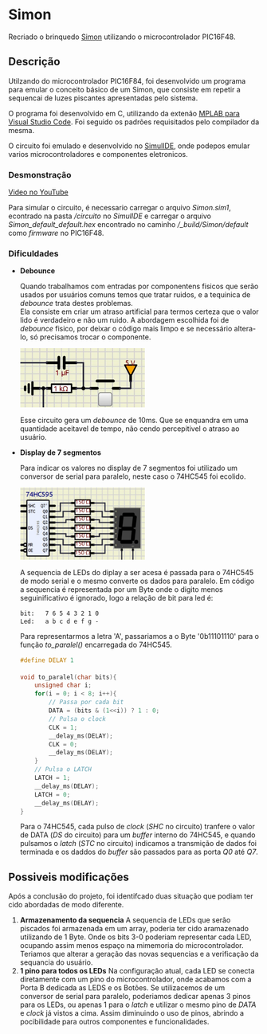 # Simon
Recriado o brinquedo [Simon](https://en.wikipedia.org/wiki/Simon_(game)) utilizando o microcontrolador PIC16F48.

## Descrição
Utilzando do microcontrolador PIC16F84, foi desenvolvido um programa para emular o conceito básico de um Simon, que consiste em repetir a sequencai de luzes piscantes apresentadas pelo sistema.

O programa foi desenvolvido em C, utilizando da extenão [MPLAB para Visual Studio Code](https://marketplace.visualstudio.com/items?itemName=Microchip.mplab-extension-pack). Foi seguido os padrões requisitados pelo compilador da mesma.

O circuito foi emulado e desenvolvido no [SimulIDE](https://simulide.com/p/), onde podepos emular varios microcontroladores e componentes eletronicos.

### Desmonstração

[Video no YouTube](https://www.youtube.com/shorts/OvKHHk_A2M8)

Para simular o circuito, é necessario carregar o arquivo *Simon.sim1*, econtrado na pasta */circuito* no *SimulIDE* e carregar o arquivo *Simon_default_default.hex* encontrado no caminho */_build/Simon/default*  como *firmware* no PIC16F48.

### Dificuldades
- **Debounce**

    Quando trabalhamos com entradas por componentens fisicos que serão usados por usuários comuns temos que tratar ruidos, e a tequinica de *debounce* trata destes problemas.  
    Ela consiste em criar um atraso artificial para termos certeza que o valor lido é verdadeiro e não um ruido. A abordagem escolhida foi de *debounce* fisico, por deixar o código mais limpo e se necessário altera-lo, só precisamos trocar o componente.

    <img src="./imgs/debaunce.jpeg" alt="debaunce" width="250"/>

    Esse circuito gera um *debounce* de 10ms. Que se enquandra em uma quantidade aceitavel de tempo, não cendo percepitivel o atraso ao usuário.

- **Display de 7 segmentos**

    Para indicar os valores no display de 7 segmentos foi utilizado um conversor de serial para paralelo, neste caso o 74HC545 foi ecolido.  

    <img src="./imgs/74hc545.jpeg" alt="74hc545" width="250"/>
    
    A sequencia de LEDs do diplay a ser acesa é passada para o 74HC545 de modo serial e o mesmo converte os dados para paralelo.
    Em código a sequencia é representada por um Byte onde o digito menos seguinificativo é ignorado, logo a relação de bit para led é:
    ```
    bit:   7 6 5 4 3 2 1 0 
    Led:   a b c d e f g - 
    ```
    Para representarmos a letra 'A', passariamos a o Byte '0b11101110' para o função *to_paralel()* encarregada do 74HC545.

    ```C
    #define DELAY 1

    void to_paralel(char bits){
        unsigned char i;
        for(i = 0; i < 8; i++){
            // Passa por cada bit
            DATA = (bits & (1<<i)) ? 1 : 0;
            // Pulsa o clock
            CLK = 1;
            __delay_ms(DELAY);
            CLK = 0;
            __delay_ms(DELAY);
        }
        // Pulsa o LATCH
        LATCH = 1;
        __delay_ms(DELAY);
        LATCH = 0;
        __delay_ms(DELAY);
    }
    ```
    Para o 74HC545, cada pulso de *clock* (*SHC* no circuito) tranfere o valor de DATA (*DS* do circuito) para um *buffer* interno do 74HC545, e quando pulsamos o *latch* (*STC* no circuito) indicamos a transmição de dados foi terminada e os daddos do *buffer* são passados para as porta *Q0* até *Q7*.

## Possiveis modificações

Após a conclusão do projeto, foi identifcado duas situação que podiam ter cido abordadas de modo diferente.

1. **Armazenamento da sequencia**
    A sequencia de LEDs que serão piscados foi armazenada em um array, poderia ter cido aramazenado utilizando de 1 Byte.
    Onde os bits 3-0 poderiam representar cada LED, ocupando assim menos espaço na mimemoria do microcontrolador.
    Teriamos que alterar a geração das novas sequencias e a verificação da sequancia do usuário.
2. **1 pino para todos os LEDs**
    Na configuração atual, cada LED se conecta diretamente com um pino do microcontrolador, onde acabamos com a Porta B dedicada as LEDS e os Botões.
    Se utilizacemos de um conversor de serial para paralelo, poderiamos dedicar apenas 3 pinos para os LEDs, ou apenas 1 para o *latch* e utilizar o mesmo pino de *DATA* e *clock* já vistos a cima.
    Assim diminuindo o uso de pinos, abrindo a pocibilidade para outros componentes e funcionalidades.
